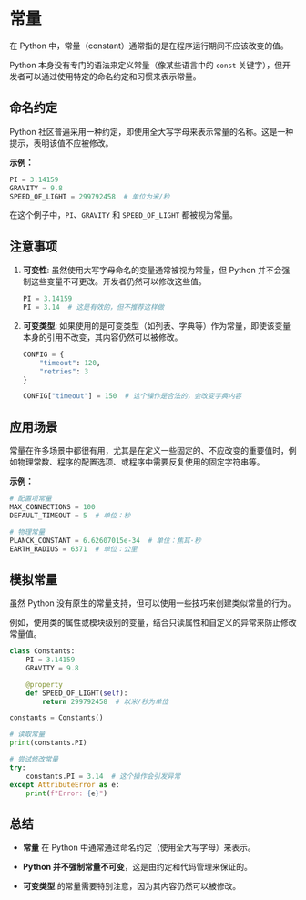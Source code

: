 # 常量

在 Python 中，常量（constant）通常指的是在程序运行期间不应该改变的值。

Python 本身没有专门的语法来定义常量（像某些语言中的 `const` 关键字），但开发者可以通过使用特定的命名约定和习惯来表示常量。

## 命名约定

Python 社区普遍采用一种约定，即使用全大写字母来表示常量的名称。这是一种提示，表明该值不应被修改。

**示例：**

```python
PI = 3.14159
GRAVITY = 9.8
SPEED_OF_LIGHT = 299792458  # 单位为米/秒
```

在这个例子中，`PI`、`GRAVITY` 和 `SPEED_OF_LIGHT` 都被视为常量。

## 注意事项

1. **可变性**: 虽然使用大写字母命名的变量通常被视为常量，但 Python 并不会强制这些变量不可更改。开发者仍然可以修改这些值。

   ```python
   PI = 3.14159
   PI = 3.14  # 这是有效的，但不推荐这样做
   ```

2. **可变类型**: 如果使用的是可变类型（如列表、字典等）作为常量，即使该变量本身的引用不改变，其内容仍然可以被修改。

   ```python
   CONFIG = {
       "timeout": 120,
       "retries": 3
   }

   CONFIG["timeout"] = 150  # 这个操作是合法的，会改变字典内容
   ```

## 应用场景

常量在许多场景中都很有用，尤其是在定义一些固定的、不应改变的重要值时，例如物理常数、程序的配置选项、或程序中需要反复使用的固定字符串等。

**示例：**

```python
# 配置项常量
MAX_CONNECTIONS = 100
DEFAULT_TIMEOUT = 5  # 单位：秒

# 物理常量
PLANCK_CONSTANT = 6.62607015e-34  # 单位：焦耳·秒
EARTH_RADIUS = 6371  # 单位：公里
```

## 模拟常量

虽然 Python 没有原生的常量支持，但可以使用一些技巧来创建类似常量的行为。

例如，使用类的属性或模块级别的变量，结合只读属性和自定义的异常来防止修改常量值。

```python
class Constants:
    PI = 3.14159
    GRAVITY = 9.8

    @property
    def SPEED_OF_LIGHT(self):
        return 299792458  # 以米/秒为单位

constants = Constants()

# 读取常量
print(constants.PI)

# 尝试修改常量
try:
    constants.PI = 3.14  # 这个操作会引发异常
except AttributeError as e:
    print(f"Error: {e}")
```

## 总结

- **常量** 在 Python 中通常通过命名约定（使用全大写字母）来表示。

- **Python 并不强制常量不可变**，这是由约定和代码管理来保证的。

- **可变类型** 的常量需要特别注意，因为其内容仍然可以被修改。